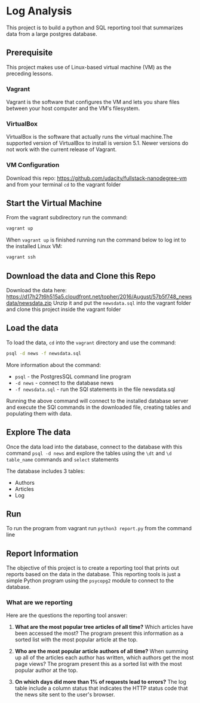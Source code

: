 # Log Analysis

This project is to build a python and SQL reporting tool that summarizes
data from a large postgres database.

## Prerequisite

This project makes use of  Linux-based virtual machine (VM) as the preceding lessons.

### Vagrant
Vagrant is the software that configures the VM and lets you share files
between your host computer and the VM's filesystem.

### VirtualBox
VirtualBox is the software that actually runs the virtual machine.The supported version
of VirtualBox to install is version 5.1. Newer versions do not work with
the current release of Vagrant.

### VM Configuration
Download this repo: https://github.com/udacity/fullstack-nanodegree-vm
and from your terminal `cd` to the vagrant folder

## Start the Virtual Machine
From the vagrant subdirectory run the command:
```sh
vagrant up
```
When `vagrant up` is finished running run the command below to log int to
the installed Linux VM:
```sh
vagrant ssh
```

## Download the data and Clone this Repo

Download the data here: https://d17h27t6h515a5.cloudfront.net/topher/2016/August/57b5f748_newsdata/newsdata.zip
Unzip it and  put the `newsdata.sql` into the vagrant folder and clone
this project inside the vagrant folder

## Load the data
To load the data, `cd` into the `vagrant` directory and use the command:
```sh
psql -d news -f newsdata.sql
```
More information about the command:
* `psql` - the PostgresSQL command line program
* `-d news` - connect to the database news
* `-f newsdata.sql` - run the SQl statements in the file newsdata.sql

Running the above command will connect to the installed database server
and execute the SQl commands in the downloaded file, creating tables and
populating them with data.

## Explore The data
Once the data load into the database, connect to the database with this
command `psql -d news` and explore the tables using the `\dt` and
`\d table_name` commands and `select` statements

The database includes 3 tables:
* Authors
* Articles
* Log

## Run

To run the program from vagrant run `python3 report.py` from the command
 line

## Report Information
The objective of this project is  to create a reporting tool that prints
out reports based on the data in the database. This reporting tools is just
a simple Python program using the `psycopg2` module to connect to the database.

### What are we reporting
Here are the questions the reporting tool answer:

1. **What are the most popular tree articles of all time?**
Which articles have been accessed the most?  The program present this information as a sorted
list with the most popular article at the top.

2. **Who are the most popular article authors of all time?**
When summing up all of the articles each author has written, which authors
get the most page views? The program present this as a sorted list with
 the most popular author at the top.

3. **On which days did more than 1% of requests lead to errors?** The log
table include a column status that indicates the HTTP status code that
the news site sent to the user's browser.
